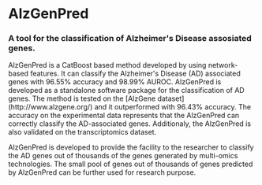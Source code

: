 # AlzGenPred
<h3> A tool for the classification of Alzheimer's Disease assosiated genes. </h3>
AlzGenPred is a CatBoost based method developed by using network-based features. It can classify the Alzheimer's Disease (AD) associated genes with 96.55% accuracy and 98.99% AUROC. AlzGenPred is developed as a standalone software package for the classification of AD genes. The method is tested on the [AlzGene dataset](http://www.alzgene.org/) and it outperformed with 96.43% accuracy. The accuracy on the experimental data represents that the AlzGenPred can correctly classify the AD-associated genes. Additionaly, the AlzGenPred is also validated on the transcriptomics dataset.

AlzGenPred is developed to provide the facility to the researcher to classify the AD genes out of thousands of the genes generated by multi-omics technologies. The small pool of genes out of thousands of genes predicted by AlzGenPred can be further used for research purpose.
